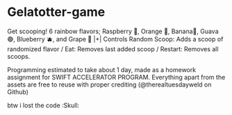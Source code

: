 # Gelatotter-game
 Get scooping! 6 rainbow flavors; Raspberry 🍓, Orange 🍊, Banana🍌, Guava🟢, Blueberry 🫐, and Grape 🍇  |+|  Controls Random Scoop: Adds a scoop of randomized flavor / Eat: Removes last added scoop / Restart: Removes all scoops.

Programming estimated to take about 1 day, made as a homework assignment for SWIFT ACCELERATOR PROGRAM. Everything apart from the assets are free to reuse with proper crediting (@therealtuesdayweld on Github)

btw i lost the code :Skull:
